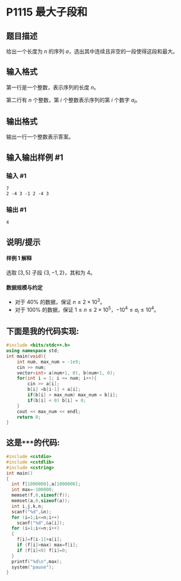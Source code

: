 # P1115 最大子段和

## 题目描述

给出一个长度为 $n$ 的序列 $a$，选出其中连续且非空的一段使得这段和最大。

## 输入格式

第一行是一个整数，表示序列的长度 $n$。

第二行有 $n$ 个整数，第 $i$ 个整数表示序列的第 $i$ 个数字 $a_i$。

## 输出格式

输出一行一个整数表示答案。

## 输入输出样例 #1

### 输入 #1

```
7
2 -4 3 -1 2 -4 3
```

### 输出 #1

```
4
```

## 说明/提示

#### 样例 1 解释

选取 $[3, 5]$ 子段 $\{3, -1, 2\}$，其和为 $4$。

#### 数据规模与约定

- 对于 $40\%$ 的数据，保证 $n \leq 2 \times 10^3$。
- 对于 $100\%$ 的数据，保证 $1 \leq n \leq 2 \times 10^5$，$-10^4 \leq a_i \leq 10^4$。
## 下面是我的代码实现:
```cpp
#include <bits/stdc++.h>
using namespace std;
int main(void){
    int num, max_num = -1e9;
    cin >> num;
    vector<int> a(num+1, 0), b(num+1, 0);
    for(int i = 1; i <= num; i++){
        cin >> a[i];
        b[i] =b[i-1] + a[i];
        if(b[i] > max_num) max_num = b[i];
        if(b[i] < 0) b[i] = 0;
    }
    cout << max_num << endl;
    return 0;
}
```

## 这是`***`的代码:
```cpp
#include <cstdio>
#include <cstdlib>
#include <cstring>
int main()
{
  int f[1000000],a[1000000];
  int max=-100000;
  memset(f,0,sizeof(f));
  memset(a,0,sizeof(a));
  int i,j,k,n;
  scanf("%d",&n);
  for (i=1;i<=n;i++)
    scanf("%d",&a[i]);
  for (i=1;i<=n;i++)
  {
    f[i]=f[i-1]+a[i];
    if (f[i]>max) max=f[i];
    if (f[i]<0) f[i]=0;
  }  
  printf("%d\n",max);
  system("pause");
}
```